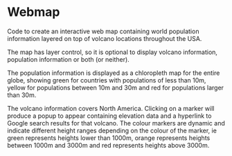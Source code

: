 # Webmap
Code to create an interactive web map containing world population information layered on top of volcano locations throughout the USA.

The map has layer control, so it is optional to display volcano information, population information or both (or neither). 

The population information is displayed as a chloropleth map for the entire globe, showing green for countries with populations of less than 10m, yellow for populations between 10m and 30m and red for populations larger than 30m.

The volcano information covers North America. Clicking on a marker will produce a popup to appear containing elevation data and a hyperlink to Google search results for that volcano. The colour markers are dynamic and indicate different height ranges depending on the colour of the marker, ie green represents heights lower than 1000m, orange represents heights between 1000m and 3000m and red represents heights above 3000m.
